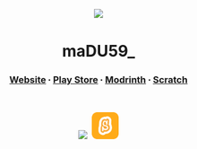 <p align="center">
  <a href="https://github.com/maDU59">
    <img width="100"src="https://images.weserv.nl/?url=avatars.githubusercontent.com/u/76407125?v=4&mask=circle">
  </a>
</p>
<h1 align="center">maDU59_</h1>

<h3 align="center">
  <a href="https://madu59.github.io/">Website</a> ⸱ <a href="https://play.google.com/store/apps/dev?id=8504354424409738389">Play Store</a> ⸱ <a href="https://modrinth.com/user/maDU59_">Modrinth</a> ⸱ <a href="https://scratch.mit.edu/users/maDU59_">Scratch</a>
</h3>
<br>

<p align="center">
  <img src="https://skillicons.dev/icons?i=unity,cs,python,java,html,css,arduino,git">&nbsp;&nbsp;<img src="scratchIcon.svg" height="48">
</p>

<!---
(<p align="center">)
  <img src="https://github-readme-stats.vercel.app/api/top-langs/?username=maDU59&layout=compact&hide=ShaderLab" width="350">
</p>
<p align="center">
  <img src="https://github-readme-stats.vercel.app/api?username=maDU59&show_icons=true">
</p>
--->
